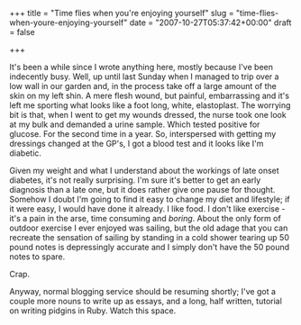 +++
title = "Time flies when you're enjoying yourself"
slug = "time-flies-when-youre-enjoying-yourself"
date = "2007-10-27T05:37:42+00:00"
draft = false

+++

It's been a while since I wrote anything here, mostly because I've been indecently busy. Well, up until last Sunday when I managed to trip over a low wall in our garden and, in the process take off a large amount of the skin on my left shin. A mere flesh wound, but painful, embarrassing and it's left me sporting what looks like a foot long, white, elastoplast. The worrying bit is that, when I went to get my wounds dressed, the nurse took one look at my bulk and demanded a urine sample. Which tested positive for glucose. For the second time in a year. So, interspersed with getting my dressings changed at the GP's, I got a blood test and it looks like I'm diabetic.

Given my weight and what I understand about the workings of late onset diabetes, it's not really surprising. I'm sure it's better to get an early diagnosis than a late one, but it does rather give one pause for thought. Somehow I doubt I'm going to find it easy to change my diet and lifestyle; if it were easy, I would have done it already. I like food. I don't like exercise - it's a pain in the arse, time consuming and *boring*. About the only form of outdoor exercise I ever enjoyed was sailing, but the old adage that you can recreate the sensation of sailing by standing in a cold shower tearing up 50 pound notes is depressingly accurate and I simply don't have the 50 pound notes to spare.

Crap.

Anyway, normal blogging service should be resuming shortly; I've got a couple more nouns to write up as essays, and a long, half written, tutorial on writing pidgins in Ruby. Watch this space.
